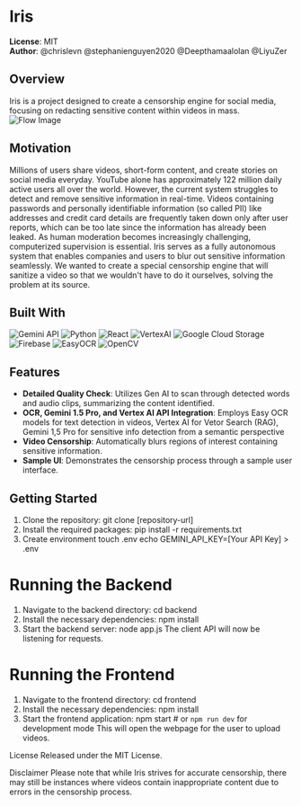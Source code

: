 # Iris

**License**: MIT  
**Author**: @chrislevn @stephanienguyen2020 @Deepthamaalolan @LiyuZer
## Overview
Iris is a project designed to create a censorship engine for social media, focusing on redacting sensitive content within videos in mass.
![Flow Image](/images/flow.png)
## Motivation
Millions of users share videos, short-form content, and create stories on social media everyday. YouTube alone has approximately 122 million daily active users all over the world. However, the current system struggles to detect and remove sensitive information in real-time. Videos containing passwords and personally identifiable information (so called PII) like addresses and credit card details are frequently taken down only after user reports, which can be too late since the information has already been leaked.
As human moderation becomes increasingly challenging, computerized supervision is essential. Iris serves as a fully autonomous system that enables companies and users to blur out sensitive information seamlessly. We wanted to create a special censorship engine that will sanitize a video so that we wouldn't have to do it ourselves, solving the problem at its source.

## Built With
![Gemini API](https://img.shields.io/badge/Gemini-00A1E0?style=for-the-badge&logo=gemini&logoColor=white)
![Python](https://img.shields.io/badge/Python-3776AB?style=for-the-badge&logo=python&logoColor=white)
![React](https://img.shields.io/badge/Streamlit-FF4B4B?style=for-the-badge&logo=streamlit&logoColor=white)
![VertexAI](https://img.shields.io/badge/Streamlit-FF4B4B?style=for-the-badge&logo=streamlit&logoColor=white)
![Google Cloud Storage](https://img.shields.io/badge/Streamlit-FF4B4B?style=for-the-badge&logo=streamlit&logoColor=white)
![Firebase](https://img.shields.io/badge/Streamlit-FF4B4B?style=for-the-badge&logo=streamlit&logoColor=white)
![EasyOCR](https://img.shields.io/badge/EasyOCR-FFD700?style=for-the-badge&logo=easyocr&logoColor=black)
![OpenCV](https://img.shields.io/badge/OpenCV-5C3EE8?style=for-the-badge&logo=opencv&logoColor=white)

## Features
- **Detailed Quality Check**: Utilizes Gen AI to scan through detected words and audio clips, summarizing the content identified.
- **OCR, Gemini 1.5 Pro, and Vertex AI API Integration**: Employs Easy OCR models for text detection in videos, Vertex AI for Vetor Search (RAG), Gemini 1,5 Pro for sensitive info detection from a semantic perspective
- **Video Censorship**: Automatically blurs regions of interest containing sensitive information.
- **Sample UI**: Demonstrates the censorship process through a sample user interface.

## Getting Started
1. Clone the repository:
  git clone [repository-url]
2. Install the required packages:
  pip install -r requirements.txt
3. Create environment
    touch .env
    echo GEMINI_API_KEY=[Your API Key] > .env

# Running the Backend
  1. Navigate to the backend directory:
      cd backend
  2. Install the necessary dependencies:
      npm install
  3. Start the backend server:
      node app.js
  The client API will now be listening for requests.

# Running the Frontend
  1. Navigate to the frontend directory:
      cd frontend
  2. Install the necessary dependencies:
      npm install
  3. Start the frontend application:
      npm start  # or `npm run dev` for development mode
  This will open the webpage for the user to upload videos.

License
Released under the MIT License.

Disclaimer
Please note that while Iris strives for accurate censorship, there may still be instances where videos contain inappropriate content due to errors in the censorship process.
